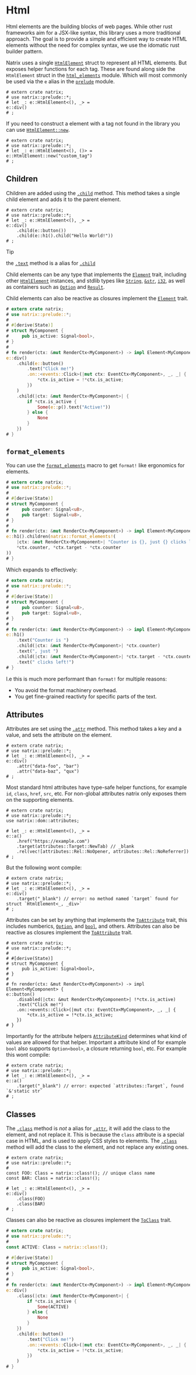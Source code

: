 # Html

Html elements are the building blocks of web pages. While other rust frameworks aim for a JSX-like syntax, this library uses a more traditional approach.
The goal is to provide a simple and efficient way to create HTML elements without the need for complex syntax, we use the idomatic rust builder pattern.

Natrix uses a single [`HtmlElement`](dom::html_elements::HtmlElement) struct to represent all HTML elements. But exposes helper functions for each tag.
These are found along side the `HtmlElement` struct in the [`html_elements`](dom::html_elements) module.
Which will most commonly be used via the `e` alias in the [`prelude`](prelude) module.

```rust,no_run
# extern crate natrix;
# use natrix::prelude::*;
# let _: e::HtmlElement<(), _> =
e::div()
# ;
```

If you need to construct a element with a tag not found in the library you can use [`HtmlElement::new`](dom::html_elements::HtmlElement::new).

```rust,no_run
# extern crate natrix;
# use natrix::prelude::*;
# let _: e::HtmlElement<(), ()> =
e::HtmlElement::new("custom_tag")
# ;
```

## Children

Children are added using the [`.child`](dom::html_elements::HtmlElement::child) method. This method takes a single child element and adds it to the parent element.

```rust,no_run
# extern crate natrix;
# use natrix::prelude::*;
# let _: e::HtmlElement<(), _> =
e::div()
    .child(e::button())
    .child(e::h1().child("Hello World!"))
# ;
```

> [!TIP]
> the [`.text`](dom::html_elements::HtmlElement::text) method is a alias for [`.child`](dom::html_elements::HtmlElement::child)

Child elements can be any type that implements the [`Element`](dom::element::Element) trait, including other [`HtmlElement`](dom::html_elements::HtmlElement) instances, and stdlib types like [`String`](std::string::String), [`&str`](std::primitive::str), [`i32`](std::primitive::i32), as well as containers such as [`Option`](std::option::Option) and [`Result`](std::result::Result).

Child elements can also be reactive as closures implement the [`Element`](dom::element::Element) trait.

```rust
# extern crate natrix;
# use natrix::prelude::*;
#
# #[derive(State)]
# struct MyComponent {
#     pub is_active: Signal<bool>,
# }
#
# fn render(ctx: &mut RenderCtx<MyComponent>) -> impl Element<MyComponent> {
e::div()
    .child(e::button()
        .text("Click me!")
        .on::<events::Click>(|mut ctx: EventCtx<MyComponent>, _, _| {
            *ctx.is_active = !*ctx.is_active;
        })
    )
    .child(|ctx: &mut RenderCtx<MyComponent>| {
        if *ctx.is_active {
            Some(e::p().text("Active!"))
        } else {
            None
        }
    })
# }
```

## `format_elements`
You can use the [`format_elements`](format_elements) macro to get `format!` like ergonomics for elements.
```rust
# extern crate natrix;
# use natrix::prelude::*;
#
# #[derive(State)]
# struct MyComponent {
#     pub counter: Signal<u8>,
#     pub target: Signal<u8>,
# }
#
# fn render(ctx: &mut RenderCtx<MyComponent>) -> impl Element<MyComponent> {
e::h1().children(natrix::format_elements!(
    |ctx: &mut RenderCtx<MyComponent>| "Counter is {}, just {} clicks left!", 
    *ctx.counter, *ctx.target - *ctx.counter
))
# }
```
Which expands to effectively:
```rust
# extern crate natrix;
# use natrix::prelude::*;
#
# #[derive(State)]
# struct MyComponent {
#     pub counter: Signal<u8>,
#     pub target: Signal<u8>,
# }
#
# fn render(ctx: &mut RenderCtx<MyComponent>) -> impl Element<MyComponent> {
e::h1()
    .text("Counter is ")
    .child(|ctx: &mut RenderCtx<MyComponent>| *ctx.counter)
    .text(", just ")
    .child(|ctx: &mut RenderCtx<MyComponent>| *ctx.target - *ctx.counter)
    .text(" clicks left!")
# }
```

I.e this is much more performant than `format!` for multiple reasons:
* You avoid the format machinery overhead.
* You get fine-grained reactivty for specific parts of the text.


## Attributes

Attributes are set using the [`.attr`](dom::html_elements::HtmlElement::attr) method. This method takes a key and a value, and sets the attribute on the element.

```rust,no_run
# extern crate natrix;
# use natrix::prelude::*;
# let _: e::HtmlElement<(), _> =
e::div()
    .attr("data-foo", "bar")
    .attr("data-baz", "qux")
# ;
```

Most standard html attributes have type-safe helper functions, for example `id`, `class`, `href`, `src`, etc.
For non-global attributes natrix only exposes them on the supporting elements.

```rust,no_run
# extern crate natrix;
# use natrix::prelude::*;
use natrix::dom::attributes;

# let _: e::HtmlElement<(), _> =
e::a()
    .href("https://example.com")
    .target(attributes::Target::NewTab) // _blank
    .rel(vec![attributes::Rel::NoOpener, attributes::Rel::NoReferrer])
# ;
```

But the following wont compile:

```rust,compile_fail
# extern crate natrix;
# use natrix::prelude::*;
# let _: e::HtmlElement<(), _> =
e::div()
    .target("_blank") // error: no method named `target` found for struct `HtmlElement<_, _div>`
# ;
```

Attributes can be set by anything that implements the [`ToAttribute`](dom::ToAttribute) trait, this includes numberics, [`Option`](std::option::Option), and [`bool`](std::primitive::bool), and others.
Attributes can also be reactive as closures implement the [`ToAttribute`](dom::ToAttribute) trait.

```rust,no_run
# extern crate natrix;
# use natrix::prelude::*;
#
# #[derive(State)]
# struct MyComponent {
#     pub is_active: Signal<bool>,
# }
#
# fn render(ctx: &mut RenderCtx<MyComponent>) -> impl Element<MyComponent> {
e::button()
    .disabled(|ctx: &mut RenderCtx<MyComponent>| !*ctx.is_active)
    .text("Click me!")
    .on::<events::Click>(|mut ctx: EventCtx<MyComponent>, _, _| {
        *ctx.is_active = !*ctx.is_active;
    })
# }
```

Importantly for the attribute helpers [`AttributeKind`](dom::attributes::ToAttribute::AttributeKind) determines what kind of values are allowed for that helper. Important a attribute kind of for example `bool` also supports `Option<bool>`, a closure returning `bool`, etc. For example this wont compile:
```rust,compile_fail
# extern crate natrix;
# use natrix::prelude::*;
# let _: e::HtmlElement<(), _> =
e::a()
    .target("_blank") // error: expected `attributes::Target`, found `&'static str`
# ;
```

## Classes

The [`.class`](dom::html_elements::HtmlElement::class) method is _not_ a alias for [`.attr`](dom::html_elements::HtmlElement::attr), it will add the class to the element, and not replace it. This is because the `class` attribute is a special case in HTML, and is used to apply CSS styles to elements. The [`.class`](dom::html_elements::HtmlElement::class) method will add the class to the element, and not replace any existing ones.

```rust,no_run
# extern crate natrix;
# use natrix::prelude::*;
#
const FOO: Class = natrix::class!(); // unique class name
const BAR: Class = natrix::class!();

# let _: e::HtmlElement<(), _> =
e::div()
    .class(FOO)
    .class(BAR)
# ;
```

Classes can also be reactive as closures implement the [`ToClass`](dom::ToClass) trait.

```rust
# extern crate natrix;
# use natrix::prelude::*;
#
const ACTIVE: Class = natrix::class!();

# #[derive(State)]
# struct MyComponent {
#     pub is_active: Signal<bool>,
# }
#
# fn render(ctx: &mut RenderCtx<MyComponent>) -> impl Element<MyComponent> {
e::div()
    .class(|ctx: &mut RenderCtx<MyComponent>| {
        if *ctx.is_active {
            Some(ACTIVE)
        } else {
            None
        }
    })
    .child(e::button()
        .text("Click me!")
        .on::<events::Click>(|mut ctx: EventCtx<MyComponent>, _, _| {
            *ctx.is_active = !*ctx.is_active;
        })
    )
# }
```
